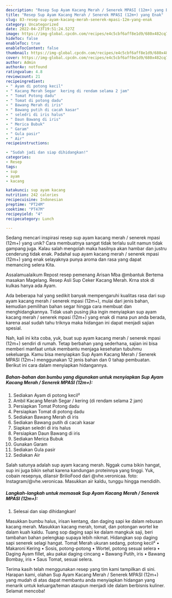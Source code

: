 ```yaml
---
description: "Resep Sup Ayam Kacang Merah / Senerek MPASI (12m+) yang Enak"
title: "Resep Sup Ayam Kacang Merah / Senerek MPASI (12m+) yang Enak"
slug: 83-resep-sup-ayam-kacang-merah-senerek-mpasi-12m-yang-enak
category: Uncategorized
date: 2022-04-23T19:51:24.527Z
image: https://img-global.cpcdn.com/recipes/e4c5cbf6aff8e1d9/680x482cq70/sup-ayam-kacang-merah-senerek-mpasi-12m-foto-resep-utama.jpg
hideToc: false
enableToc: true
enableTocContent: false
thumbnail: https://img-global.cpcdn.com/recipes/e4c5cbf6aff8e1d9/680x482cq70/sup-ayam-kacang-merah-senerek-mpasi-12m-foto-resep-utama.jpg
cover: https://img-global.cpcdn.com/recipes/e4c5cbf6aff8e1d9/680x482cq70/sup-ayam-kacang-merah-senerek-mpasi-12m-foto-resep-utama.jpg
author: Admin
authorAv: notfound
ratingvalue: 4.8
reviewcount: 21
recipeingredient:
- " Ayam di potong kecil"
- " Kacang Merah Segar  kering di rendam selama 2 jam"
- " Tomat Potong dadu"
- " Tomat di potong dadu"
- " Bawang Merah di iris"
- " Bawang putih di cacah kasar"
- " seledri di iris halus"
- " Daun Bawang di iris"
- " Merica Bubuk"
- " Garam"
- " Gula pasir"
- " Air"
recipeinstructions:

- "Sudah jadi dan siap dihidangkan!"
categories:
- Resep
tags:
- sup
- ayam
- kacang

katakunci: sup ayam kacang 
nutrition: 242 calories
recipecuisine: Indonesian
preptime: "PT24M"
cooktime: "PT47M"
recipeyield: "4"
recipecategory: Lunch

---
```





Sedang mencari inspirasi resep sup ayam kacang merah / senerek mpasi (12m+) yang unik? Cara membuatnya sangat tidak terlalu sulit namun tidak gampang juga. Kalau salah mengolah maka hasilnya akan hambar dan justru cenderung tidak enak. Padahal sup ayam kacang merah / senerek mpasi (12m+) yang enak selayaknya punya aroma dan rasa yang dapat memancing selera Kita.





Assalamualaikum Repost resep pemenang Arisan Mba @mbantuk Bertema masakan Magelang. Resep Asli Sup Ceker Kacang Merah. Krna stok di kulkas hanya ada Ayam.

Ada beberapa hal yang sedikit banyak mempengaruhi kualitas rasa dari sup ayam kacang merah / senerek mpasi (12m+), mulai dari jenis bahan, kemudian pemilihan bahan segar hingga cara membuat dan menghidangkannya. Tidak usah pusing jika ingin menyiapkan sup ayam kacang merah / senerek mpasi (12m+) yang enak di mana pun anda berada, karena asal sudah tahu triknya maka hidangan ini dapat menjadi sajian spesial.






Nah, kali ini kita coba, yuk, buat sup ayam kacang merah / senerek mpasi (12m+) sendiri di rumah. Tetap berbahan yang sederhana, sajian ini bisa memberi manfaat untuk membantu menjaga kesehatan tubuhmu sekeluarga. Kamu bisa menyiapkan Sup Ayam Kacang Merah / Senerek MPASI (12m+) menggunakan 12 jenis bahan dan 0 tahap pembuatan. Berikut ini cara dalam menyiapkan hidangannya.

<!--inarticleads1-->

##### Bahan-bahan dan bumbu yang digunakan untuk menyiapkan Sup Ayam Kacang Merah / Senerek MPASI (12m+):

1. Sediakan  Ayam di potong kecil²
1. Ambil  Kacang Merah Segar / kering (di rendam selama 2 jam)
1. Persiapkan  Tomat Potong dadu
1. Persiapkan  Tomat di potong dadu
1. Sediakan  Bawang Merah di iris
1. Sediakan  Bawang putih di cacah kasar
1. Siapkan  seledri di iris halus
1. Persiapkan  Daun Bawang di iris
1. Sediakan  Merica Bubuk
1. Gunakan  Garam
1. Sediakan  Gula pasir
1. Sediakan  Air


Salah satunya adalah sup ayam kacang merah. Nggak cuma bikin hangat, sup ini juga bikin sehat karena kandungan proteinnya yang tinggi. Yuk, cobain resepnya, dilansir BrilioFood dari @vhe.veronicaa. foto: Instagram/@vhe.veronicaa. Masukkan air kaldu, tunggu hingga mendidih. 

<!--inarticleads2-->

##### Langkah-langkah untuk memasak Sup Ayam Kacang Merah / Senerek MPASI (12m+):


1. Selesai dan siap dihidangkan!

Masukkan bumbu halus, irisan kentang, dan daging sapi ke dalam rebusan kacang merah. Masukkan kacang merah, tomat, dan potongan wortel ke dalam kuah kaldu. Tuang sop daging sapi ke dalam mangkuk saji, beri tambahan bahan pelengkap supaya lebih nikmat. Hidangkan sop daging sapi senerek selagi hangat. Tomat Merah ukuran sedang, potong kecil² • Makaroni Kering • Sosis, potong-potong • Wortel, potong sesuai selera • Daging Ayam fillet, aku pakai daging cincang • Bawang Putih, iris • Bawang Bombay, iris • Saus Tomat, sesuai selera. 

Terima kasih telah menggunakan resep yang tim kami tampilkan di sini. Harapan kami, olahan Sup Ayam Kacang Merah / Senerek MPASI (12m+) yang mudah di atas dapat membantu anda menyiapkan hidangan yang menarik untuk keluarga/teman ataupun menjadi ide dalam berbisnis kuliner. Selamat mencoba!
